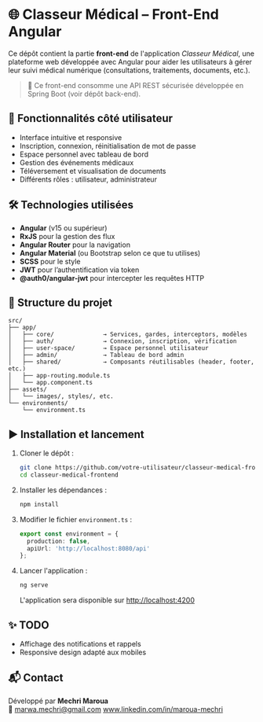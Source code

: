 # 🌐 Classeur Médical – Front-End Angular

Ce dépôt contient la partie **front-end** de l'application *Classeur Médical*, une plateforme web développée avec Angular pour aider les utilisateurs à gérer leur suivi médical numérique (consultations, traitements, documents, etc.).

> 🔐 Ce front-end consomme une API REST sécurisée développée en Spring Boot (voir dépôt back-end).

## 🧩 Fonctionnalités côté utilisateur

- Interface intuitive et responsive
- Inscription, connexion, réinitialisation de mot de passe
- Espace personnel avec tableau de bord
- Gestion des événements médicaux
- Téléversement et visualisation de documents
- Différents rôles : utilisateur, administrateur

## 🛠️ Technologies utilisées

- **Angular** (v15 ou supérieur)
- **RxJS** pour la gestion des flux
- **Angular Router** pour la navigation
- **Angular Material** (ou Bootstrap selon ce que tu utilises)
- **SCSS** pour le style
- **JWT** pour l’authentification via token
- **@auth0/angular-jwt** pour intercepter les requêtes HTTP

## 📁 Structure du projet

```
src/
├── app/
│   ├── core/              → Services, gardes, interceptors, modèles
│   ├── auth/              → Connexion, inscription, vérification
│   ├── user-space/        → Espace personnel utilisateur
│   ├── admin/             → Tableau de bord admin
│   ├── shared/            → Composants réutilisables (header, footer, etc.)
│   ├── app-routing.module.ts
│   └── app.component.ts
├── assets/
│   └── images/, styles/, etc.
└── environments/
    └── environment.ts
```

## ▶️ Installation et lancement

1. Cloner le dépôt :
   ```bash
   git clone https://github.com/votre-utilisateur/classeur-medical-frontend.git
   cd classeur-medical-frontend
   ```

2. Installer les dépendances :
   ```bash
   npm install
   ```

3. Modifier le fichier `environment.ts` :
   ```ts
   export const environment = {
     production: false,
     apiUrl: 'http://localhost:8080/api'
   };
   ```

4. Lancer l'application :
   ```bash
   ng serve
   ```

   L'application sera disponible sur [http://localhost:4200](http://localhost:4200)

## ✨ TODO
- Affichage des notifications et rappels
- Responsive design adapté aux mobiles

## 📬 Contact

Développé par **Mechri Maroua**  
📧 marwa.mechri@gmail.com
www.linkedin.com/in/maroua-mechri
